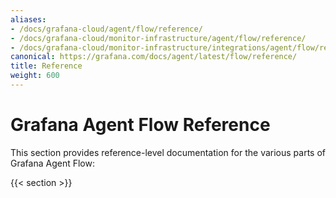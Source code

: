 ```yaml
---
aliases:
- /docs/grafana-cloud/agent/flow/reference/
- /docs/grafana-cloud/monitor-infrastructure/agent/flow/reference/
- /docs/grafana-cloud/monitor-infrastructure/integrations/agent/flow/reference/
canonical: https://grafana.com/docs/agent/latest/flow/reference/
title: Reference
weight: 600
---
```


# Grafana Agent Flow Reference

This section provides reference-level documentation for the various parts of
Grafana Agent Flow:

{{< section >}}
